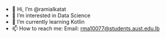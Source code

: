 - 👋 Hi, I’m @ramialkatat
- 👀 I’m interested in Data Science
- 🌱 I’m currently learning Kotlin
- 📫 How to reach me: Email: rma10077@students.aust.edu.lb

<!---
ramialkatat/ramialkatat is a ✨ special ✨ repository because its `README.md` (this file) appears on your GitHub profile.
You can click the Preview link to take a look at your changes.
--->
